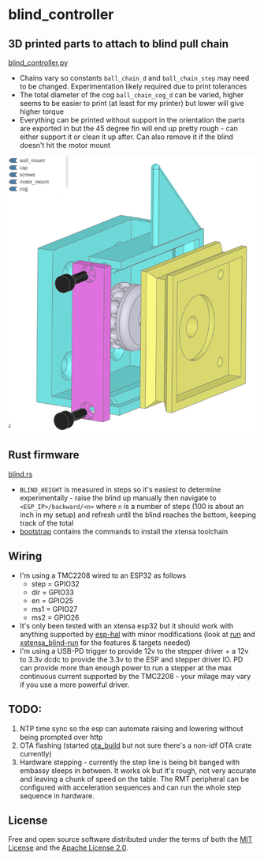 # blind_controller

## 3D printed parts to attach to blind pull chain

[blind_controller.py](hardware/projects/blind_controller.py)

* Chains vary so constants `ball_chain_d` and `ball_chain_step` may need to be changed. Experimentation likely required due to print tolerances
* The total diameter of the cog `ball_chain_cog_d` can be varied, higher seems to be easier to print (at least for my printer) but lower will give higher torque
* Everything can be printed without support in the orientation the parts are exported in but the 45 degree fin will end up pretty rough - can either support it or clean it up after. Can also remove it if the blind doesn't hit the motor mount

![CAD visualization of motor mount](doc/img/hardware_cad.png)

## Rust firmware

[blind.rs](src/bin/blind.rs)

* `BLIND_HEIGHT` is measured in steps so it's easiest to determine experimentally - raise the blind up manually then navigate to `<ESP_IP>/backward/<n>` where `n` is a number of steps (100 is about an inch in my setup) and refresh until the blind reaches the bottom, keeping track of the total
* [bootstrap](scripts/bootstrap) contains the commands to install the xtensa toolchain


## Wiring

* I'm using a TMC2208 wired to an ESP32 as follows
    * step = GPIO32
    * dir = GPIO33
    * en = GPIO25
    * ms1 = GPIO27
    * ms2 = GPIO26
* It's only been tested with an xtensa esp32 but it should work with anything supported by [esp-hal](https://github.com/esp-rs/esp-hal) with minor modifications (look at [run](scripts/run) and [xstensa_blind-run](scripts/run) for the features & targets needed)
* I'm using a USB-PD trigger to provide 12v to the stepper driver + a 12v to 3.3v dcdc to provide the 3.3v to the ESP and stepper driver IO. PD can provide more than enough power to run a stepper at the max continuous current supported by the TMC2208 - your milage may vary if you use a more powerful driver.

## TODO:

1. NTP time sync so the esp can automate raising and lowering without being prompted over http
1. OTA flashing (started [ota_build](scripts/ota_build) but not sure there's a non-idf OTA crate currently)
1. Hardware stepping - currently the step line is being bit banged with embassy sleeps in between. It works ok but it's rough, not very accurate and leaving a chunk of speed on the table. The RMT peripheral can be configured with acceleration sequences and can run the whole step sequence in hardware.


## License

Free and open source software distributed under the terms of both the [MIT License][lm] and the [Apache License 2.0][la].

[lm]: LICENSE-MIT
[la]: LICENSE-APACHE
